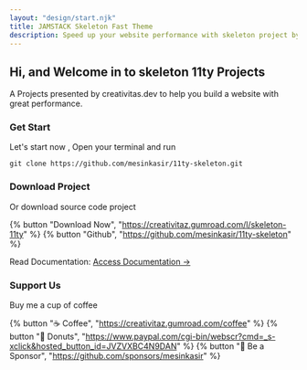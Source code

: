 ```yaml
---
layout: "design/start.njk"
title: JAMSTACK Skeleton Fast Theme
description: Speed ​​up your website performance with skeleton project by creativitas.dev
---
```

## Hi, and Welcome in to skeleton 11ty Projects

A Projects presented by creativitas.dev to help you build a website with great performance.

### Get Start

Let's start now , Open your terminal and run 

```
git clone https://github.com/mesinkasir/11ty-skeleton.git
```

### Download Project

Or download source code project

{% button "Download Now", "https://creativitaz.gumroad.com/l/skeleton-11ty" %} {% button "Github", "https://github.com/mesinkasir/11ty-skeleton" %} 

Read Documentation: [Access Documentation →](https://www.hockeycomputindo.com/themes/eleventy/11ty-skeleton)

### Support Us

Buy me a cup of coffee

{% button "☕ Coffee", "https://creativitaz.gumroad.com/coffee" %} {% button "🍩 Donuts", "https://www.paypal.com/cgi-bin/webscr?cmd=_s-xclick&hosted_button_id=JVZVXBC4N9DAN" %} {% button "🍻 Be a Sponsor", "https://github.com/sponsors/mesinkasir" %} 

